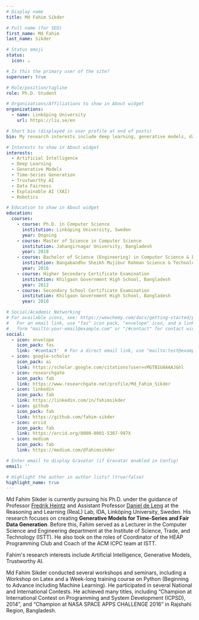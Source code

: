 ```yaml
---
# Display name
title: Md Fahim Sikder

# Full name (for SEO)
first_name: Md Fahim
last_name: Sikder

# Status emoji
status:
  icon: ☕️

# Is this the primary user of the site?
superuser: true

# Role/position/tagline
role: Ph.D. Student

# Organizations/Affiliations to show in About widget
organizations:
  - name: Linköping University
    url: https://liu.se/en

# Short bio (displayed in user profile at end of posts)
bio: My research interests include deep learning, generative models, data privacy, data fairness.

# Interests to show in About widget
interests:
  - Artificial Intelligence
  - Deep Learning
  - Generative Models
  - Time-Series Generation
  - Trustworthy AI
  - Data Fairness
  - Explainable AI (XAI)
  - Robotics

# Education to show in About widget
education:
  courses:
    - course: Ph.D. in Computer Science
      institution: Linköping University, Sweden
      year: Ongoing
    - course: Master of Science in Computer Science
      institution: Jahangirnagar University, Bangladesh
      year: 2018
    - course: Bachelor of Science (Engineering) in Computer Science & Engineering
      institution: Bangabandhu Sheikh Mujibur Rahman Science & Technology University, Gopalganj, Bangladesh
      year: 2016
    - course: Higher Secondary Certificate Examination
      institution: Khilgaon Government High School, Bangladesh
      year: 2012
    - course: Secondary School Certificate Examination
      institution: Khilgaon Government High School, Bangladesh
      year: 2010

# Social/Academic Networking
# For available icons, see: https://wowchemy.com/docs/getting-started/page-builder/#icons
#   For an email link, use "fas" icon pack, "envelope" icon, and a link in the
#   form "mailto:your-email@example.com" or "/#contact" for contact widget.
social:
  - icon: envelope
    icon_pack: fas
    link: '#contact'  # For a direct email link, use "mailto:test@example.org".
  - icon: google-scholar
    icon_pack: ai
    link: https://scholar.google.com/citations?user=vMGTB1UAAAAJ&hl
  - icon: researchgate
    icon_pack: fab
    link: https://www.researchgate.net/profile/Md_Fahim_Sikder
  - icon: linkedin
    icon_pack: fab
    link: https://linkedin.com/in/fahimsikder
  - icon: github
    icon_pack: fab
    link: https://github.com/fahim-sikder
  - icon: orcid
    icon_pack: fab
    link: https://orcid.org/0000-0001-5307-997X
  - icon: medium
    icon_pack: fab
    link: https://medium.com/@fahimsikder

# Enter email to display Gravatar (if Gravatar enabled in Config)
email: ''

# Highlight the author in author lists? (true/false)
highlight_name: true
---
```


Md Fahim Sikder is currently pursuing his Ph.D. under the guidance of Professor [Fredrik Heintz](https://www.ida.liu.se/~frehe08/) and Assistant Professor [Daniel de Leng](https://liu.se/en/employee/dande27) at the Reasoning and Learning (ReaL) Lab, IDA, Linköping University, Sweden. His research focuses on creating **Generative Models for Time-Series and Fair Data Generation**. Before this, Fahim served as a Lecturer in the Computer Science and Engineering department at the Institute of Science, Trade, and Technology (ISTT). He also took on the roles of Coordinator of the HEAP Programming Club and Coach of the ACM ICPC team at ISTT.

Fahim's research interests include Artificial Intelligence, Generative Models, Trustworthy AI.

Md Fahim Sikder conducted several workshops and seminars, including a Workshop on Latex and a Week-long training course on Python (Beginning to Advance including Machine Learning). He participated in several National and International Contests. He achieved many titles, including “Champion at International Contest on Programming and System Development (ICPSD), 2014”, and “Champion at NASA SPACE APPS CHALLENGE 2016” in Rajshahi Region, Bangladesh.
